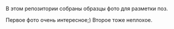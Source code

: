 В этом репозитории собраны образцы фото для разметки поз.

Первое фото очень интересное;)
Второе тоже неплохое.